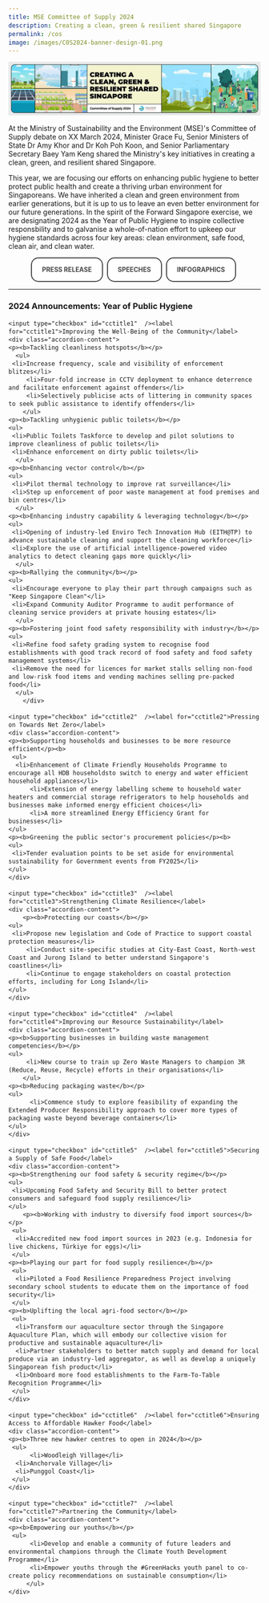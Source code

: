 ```yaml
---
title: MSE Committee of Supply 2024
description: Creating a clean, green & resilient shared Singapore
permalink: /cos
image: /images/C0S2024-banner-design-01.png
---
```

<style>
/*--------------------------------------------------------------
STYLING FOR INTRO
--------------------------------------------------------------*/

.img-icon {
 max-width: 90% !important;
margin-top: 10px !important;
}
 
.column {
  float: left;
  width: 33%;
  margin: 5px;
}

.icon-desc {
 line-height: 1.5rem !important;
 margin: 10px 0px !important;
 }
 
/* Clear floats after the columns */
.row:after {
  content: "";
  display: table;
  clear: both;
}
 
@media screen and (max-width: 600px) {
  .column {
    width: 75%;
    margin-left: 12.5%;
  }
}
/*--------------------------------------------------------------
STYLING FOR BUTTONS
--------------------------------------------------------------*/
 
.button {
  cursor: pointer;
  -webkit-backface-visibility: hidden;
  backface-visibility: hidden;
  font: inherit;
  border: none;
  position: relative;
  transition: 300ms ease;
  color: #484848 !important;
  text-transform: uppercase;
  background: #ffffff;
  padding: 15px 20px;
  border: 2px solid #484848;
  display: inline-block;
  transition: all 0.4s ease 0s;
  border-radius: 15px;
  font-weight: bold;
  text-decoration: none !important;
  font-size:0.9em;
}
.button:before {
  transition: 300ms ease;
  position: absolute;
  display: block;
  content: "";
  transform: translateZ(-40px);
  -webkit-backface-visibility: hidden;
  backface-visibility: hidden;
  height: calc(100% - 20px);
  width: calc(100% - 20px);
  border-radius: 100px;
  left: 10px;
  top: 16px;
}
.button:hover {
  transform: translateZ(55px);
  color: #ffffff !important;
  background: #4a96b0;
  border-color: #4a96b0 !important;
  transition: all 0.4s ease 0s;
  text-decoration: none;
}
.button:hover:before {
  transform: translateZ(-45px);
}
.button:active {
  transform: translateZ(20px);
}
.button:active:before {
  transform: translateZ(-20px);
  top: 10px;
}
	
/*--------------------------------------------------------------
STYLING FOR ACCORDIAN
--------------------------------------------------------------*/
 input {
	display: none;
}
label {
	display: block;
	padding: 8px 22px;
	margin: 0 0 5px 0;
	cursor: pointor;
	background: #F0F4F6;
	border-radius: 3px;
	color: #484848;
	transition: ease .5s;
	font-size: 1.5em;
}

label:hover {
	background: #4a96b0;
	color: #FFF;
}

.accordion-content {
	/* background: #E2E5F6; */
	padding: 10px 0px 30px 30px;
	/* border: 1px solid #484848; */
	margin: 0 0 1px 0;
	border-radius: 3px;
}

input + label + .accordion-content {
	display: none;
}

input:checked + label + .accordion-content {
	display: none;
}

input:checked + label + .accordion-content {
	display: block;
}
</style>
<img src="/images/C0S2024-banner-design-01.png" class="mse50-logo"><br>

<p>At the Ministry of Sustainability and the Environment (MSE)'s Committee of Supply debate on XX March 2024, Minister Grace Fu, Senior Ministers of State Dr Amy Khor and Dr Koh Poh Koon, and Senior Parliamentary Secretary Baey Yam Keng shared the Ministry's key initiatives in creating a clean, green, and resilient shared Singapore.</p>

<p>This year, we are focusing our efforts on enhancing public hygiene to better protect public health and create a thriving urban environment for Singaporeans. We have inherited a clean and green environment from earlier generations, but it is up to us to leave an even better environment for our future generations. In the spirit of the Forward Singapore exercise, we are designating 2024 as the Year of Public Hygiene to inspire collective responsbility and to galvanise a whole-of-nation effort to upkeep our hygiene standards across four key areas: clean environment, safe food, clean air, and clean water.</p>

<div>
<center>	  
	  <a class="button" href="/resource-room/category/2023-03-02-media-release-cos-mse-2023" target="_blank">Press Release</a>&nbsp;
	  <a class="button" href="/news/committee-of-supply/" target="_blank">Speeches</a>&nbsp; 
	  <a class="button" href="/files/20230302-COS-infogfx.pdf" target="_blank">Infographics</a>&nbsp;
</center>
</div>

<hr> 

<h3 id="2024-announcements">2024 Announcements: Year of Public Hygiene</h3>
<div>
	
  	<input type="checkbox" id="cctitle1"  /><label for="cctitle1">Improving the Well-Being of the Community</label>
	<div class="accordion-content">
	<p><b>Tackling cleanliness hotspots</b></p>
      <ul>
	 <li>Increase frequency, scale and visibility of enforcement blitzes</li>
         <li>Four-fold increase in CCTV deployment to enhance deterrence and facilitate enforcement against offenders</li>
         <li>Selectively publicise acts of littering in community spaces to seek public assistance to identify offenders</li>
        </ul>
	<p><b>Tackling unhygienic public toilets</b></p>
  	<ul>
	 <li>Public Toilets Taskforce to develop and pilot solutions to improve cleanliness of public toilets</li>
	 <li>Enhance enforcement on dirty public toilets</li>
      </ul>
	<p><b>Enhancing vector control</b></p>
  	<ul>
	 <li>Pilot thermal technology to improve rat surveillance</li>
	 <li>Step up enforcement of poor waste management at food premises and bin centres</li>
      </ul>
	<p><b>Enhancing industry capability & leveraging technology</b></p>
  	<ul>
	 <li>Opening of industry-led Enviro Tech Innovation Hub (EITH@TP) to advance sustainable cleaning and support the cleaning workforce</li>
	 <li>Explore the use of artificial intelligence-powered video analytics to detect cleaning gaps more quickly</li>
      </ul>
	<p><b>Rallying the community</b></p>
  	<ul>
	 <li>Encourage everyone to play their part through campaigns such as "Keep Singapore Clean"</li>
	 <li>Expand Community Auditor Programme to audit performance of cleaning service providers at private housing estates</li>
      </ul>
	<p><b>Fostering joint food safety responsibility with industry</b></p>
  	<ul>
	 <li>Refine food safety grading system to recognise food establishments with good track record of food safety and food safety management systems</li>
	 <li>Remove the need for licences for market stalls selling non-food and low-risk food items and vending machines selling pre-packed food</li>
      </ul>
      	</div>
	
  	<input type="checkbox" id="cctitle2"  /><label for="cctitle2">Pressing on Towards Net Zero</label>
	<div class="accordion-content">
	<p><b>Supporting households and businesses to be more resource efficient</p><b>
	 <ul>
	  <li>Enhancement of Climate Friendly Households Programme to encourage all HDB householdsto switch to energy and water efficient household appliances</li>
          <li>Extension of energy labelling scheme to household water heaters and commercial storage refrigerators to help households and businesses make informed energy efficient choices</li>
     	  <li>A more streamlined Energy Efficiency Grant for businesses</li>
	</ul>
	<p><b>Greening the public sector's procurement policies</p><b>
	<ul>
	 <li>Tender evaluation points to be set aside for environmental sustainability for Government events from FY2025</li>
	</ul>
	</div>
 
  	<input type="checkbox" id="cctitle3"  /><label for="cctitle3">Strengthening Climate Resilience</label>
	<div class="accordion-content">
      	<p><b>Protecting our coasts</b></p>
	<ul>
	 <li>Propose new legislation and Code of Practice to support coastal protection measures</li>
      	 <li>Conduct site-specific studies at City-East Coast, North-west Coast and Jurong Island to better understand Singapore's coastlines</li>
      	 <li>Continue to engage stakeholders on coastal protection efforts, including for Long Island</li>
	</ul>
	</div>
 
	<input type="checkbox" id="cctitle4"  /><label for="cctitle4">Improving our Resource Sustainability</label>
	<div class="accordion-content">
	<p><b>Supporting businesses in building waste management competencies</b></p>
	<ul>
      	 <li>New course to train up Zero Waste Managers to champion 3R (Reduce, Reuse, Recycle) efforts in their organisations</li>
        </ul>	
	<p><b>Reducing packaging waste</b></p>
	<ul>
          <li>Commence study to explore feasibility of expanding the Extended Producer Responsibility approach to cover more types of packaging waste beyond beverage containers</li>
	</ul>
	</div>
		
	<input type="checkbox" id="cctitle5"  /><label for="cctitle5">Securing a Supply of Safe Food</label>
	<div class="accordion-content">
	<p><b>Strengthening our food safety & security regime</b></p>
	<ul>
	 <li>Upcoming Food Safety and Security Bill to better protect consumers and safeguard food supply resilience</li>
	</ul>
     	<p><b>Working with industry to diversify food import sources</b></p>
	 <ul>
	  <li>Accredited new food import sources in 2023 (e.g. Indonesia for live chickens, Türkiye for eggs)</li>
	 </ul>
	<p><b>Playing our part for food supply resilience</b></p>
	 <ul>
	  <li>Piloted a Food Resilience Preparedness Project involving secondary school students to educate them on the importance of food security</li>
	 </ul>
	<p><b>Uplifting the local agri-food sector</b></p>
	 <ul>
	  <li>Transform our aquaculture sector through the Singapore Aquaculture Plan, which will embody our collective vision for productive and sustainable aquaculture</li>
	  <li>Partner stakeholders to better match supply and demand for local produce via an industry-led aggregator, as well as develop a uniquely Singaporean fish product</li>
	  <li>Onboard more food establishments to the Farm-To-Table Recognition Programme</li>
	 </ul>
	</div>
	
	<input type="checkbox" id="cctitle6"  /><label for="cctitle6">Ensuring Access to Affordable Hawker Food</label>
	<div class="accordion-content">
	<p><b>Three new hawker centres to open in 2024</b></p>
	 <ul>
      	  <li>Woodleigh Village</li>
	  <li>Anchorvale Village</li>
	  <li>Punggol Coast</li>
	 </ul>
	</div>
	
	<input type="checkbox" id="cctitle7"  /><label for="cctitle7">Partnering the Community</label>
	<div class="accordion-content">
	<p><b>Empowering our youths</b></p>
	 <ul>
          <li>Develop and enable a community of future leaders and environmental champions through the Climate Youth Development Programme</li>
          <li>Empower youths through the #GreenHacks youth panel to co-create policy recommendations on sustainable consumption</li>
         </ul>
	</div>
	
</div>	
	
<!-- container end dic -->


